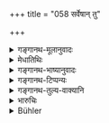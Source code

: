 +++
title = "058 सर्वेषान् तु"

+++

<details><summary>गङ्गानथ-मूलानुवादः</summary>

With the learned Brāhmaṇa, however, who is the most distinguished of them all, the king shall discuss the highest secrets pertaining to the six-fold state-craft.—(58)
</details>

<details><summary>मेधातिथिः</summary>

**विपश्चिता** विदुषा अर्थशास्त्रज्ञेन । **परं मन्त्रम्** अत्यन्तं गोपनीयं **मन्त्रयेत्** **षाड्गुण्ययुक्तम्** । अधिकतरप्रज्ञो हि ब्राह्मणः, धार्मिकत्वाच् च विश्वसनीयः ॥ ७.५८ ॥
</details>

<details><summary>गङ्गानथ-भाष्यानुवादः</summary>

‘*Learned*’—highly educated, well versed in the science of polity.

“*He shall discuss the highest secret*’—what has to be guarded in absolute: secrecy —‘*pertaining to the sixfold state-craft*

The Brāhmaṇa is, as a rule, possessed of keener intelligence, and being highly virtuous, is absolutely trustworthy.—(58)
</details>

<details><summary>गङ्गानथ-टिप्पन्यः</summary>

This verse is quoted in *Parāśaramādhava* (Ācāra, p. 406);—and in
*Vīramitrodaya* (Rājanīti, p. 178).
</details>

<details><summary>गङ्गानथ-तुल्य-वाक्यानि</summary>

*Yājñavalkya* (1.311).—‘With these he should take counsel, specially
with the Brāhmaṇa.’

*Kāmandaka* (11.78).—‘After having weighed the opinions expressed by the
councillors, he shall act upon that counsel which is proposed by the highly intelligent, well-wishing and numerously supported minister who always acts according to the scriptures.’

*Kātyāyana* (Vīramitrodaya-Rājanīti, p. 178).—(See under 54.)
</details>

<details><summary>भारुचिः</summary>

अधिकतरप्रज्ञो हि ब्राह्मणो धार्मिकत्वाच् च निर्दोषतया विश्वसनीयः ॥ ७.५८ ॥

_एवं च सति,_
</details>

<details><summary>Bühler</summary>

058	But with the most distinguished among them all, a learned Brahmana, let the king deliberate on the most important affairs which relate to the six measures of royal policy.
</details>
